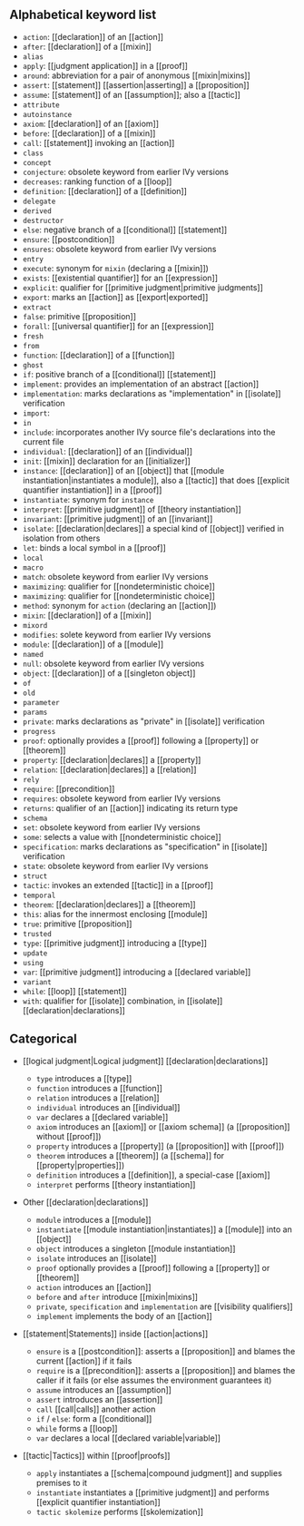 
## Alphabetical keyword list

  - `action`: [[declaration]] of an [[action]] 
  - `after`: [[declaration]] of a [[mixin]]
  - `alias`
  - `apply`: [[judgment application]] in a [[proof]]
  - `around`: abbreviation for a pair of anonymous [[mixin|mixins]]
  - `assert`: [[statement]] [[assertion|asserting]] a [[proposition]]
  - `assume`: [[statement]] of an [[assumption]]; also a [[tactic]]
  - `attribute`
  - `autoinstance`
  - `axiom`: [[declaration]] of an [[axiom]]
  - `before`: [[declaration]] of a [[mixin]]
  - `call`: [[statement]] invoking an [[action]]
  - `class`
  - `concept`
  - `conjecture`: obsolete keyword from earlier IVy versions
  - `decreases`: ranking function of a [[loop]]
  - `definition`: [[declaration]] of a [[definition]]
  - `delegate`
  - `derived`
  - `destructor`
  - `else`: negative branch of a [[conditional]] [[statement]]
  - `ensure`: [[postcondition]]
  - `ensures`: obsolete keyword from earlier IVy versions
  - `entry`
  - `execute`: synonym for `mixin` (declaring a [[mixin]])
  - `exists`: [[existential quantifier]] for an [[expression]]
  - `explicit`: qualifier for [[primitive judgment|primitive judgments]]
  - `export`: marks an [[action]] as [[export|exported]]
  - `extract`
  - `false`: primitive [[proposition]]
  - `forall`: [[universal quantifier]] for an [[expression]]
  - `fresh`
  - `from`
  - `function`: [[declaration]] of a [[function]]
  - `ghost`
  - `if`: positive branch of a [[conditional]] [[statement]]
  - `implement`: provides an implementation of an abstract [[action]]
  - `implementation`: marks declarations as "implementation" in [[isolate]] verification
  - `import`: 
  - `in`
  - `include`: incorporates another IVy source file's declarations into the current file
  - `individual`: [[declaration]] of an [[individual]]
  - `init`: [[mixin]] declaration for an [[initializer]]
  - `instance`: [[declaration]] of an [[object]] that [[module instantiation|instantiates a module]], also a [[tactic]] that does [[explicit quantifier instantiation]] in a [[proof]]
  - `instantiate`: synonym for `instance`
  - `interpret`: [[primitive judgment]] of [[theory instantiation]]
  - `invariant`: [[primitive judgment]] of an [[invariant]]
  - `isolate`: [[declaration|declares]] a special kind of [[object]] verified in isolation from others
  - `let`: binds a local symbol in a [[proof]]
  - `local`
  - `macro`
  - `match`: obsolete keyword from earlier IVy versions
  - `maximizing`: qualifier for [[nondeterministic choice]]
  - `maximizing`: qualifier for [[nondeterministic choice]]
  - `method`: synonym for `action` (declaring an [[action]])
  - `mixin`: [[declaration]] of a [[mixin]]
  - `mixord`
  - `modifies`: solete keyword from earlier IVy versions
  - `module`: [[declaration]] of a [[module]]
  - `named`
  - `null`: obsolete keyword from earlier IVy versions
  - `object`: [[declaration]] of a [[singleton object]]
  - `of`
  - `old`
  - `parameter`
  - `params`
  - `private`: marks declarations as "private" in [[isolate]] verification
  - `progress`
  - `proof`: optionally provides a [[proof]] following a [[property]] or [[theorem]]
  - `property`: [[declaration|declares]] a [[property]]
  - `relation`: [[declaration|declares]] a [[relation]]
  - `rely`
  - `require`: [[precondition]]
  - `requires`: obsolete keyword from earlier IVy versions
  - `returns`: qualifier of an [[action]] indicating its return type
  - `schema`
  - `set`: obsolete keyword from earlier IVy versions
  - `some`: selects a value with [[nondeterministic choice]]
  - `specification`: marks declarations as "specification" in [[isolate]] verification
  - `state`: obsolete keyword from earlier IVy versions
  - `struct`
  - `tactic`: invokes an extended [[tactic]] in a [[proof]]
  - `temporal`
  - `theorem`: [[declaration|declares]] a [[theorem]]
  - `this`: alias for the innermost enclosing [[module]]
  - `true`: primitive [[proposition]]
  - `trusted`
  - `type`: [[primitive judgment]] introducing a [[type]]
  - `update`
  - `using`
  - `var`: [[primitive judgment]] introducing a [[declared variable]]
  - `variant`
  - `while`: [[loop]] [[statement]]
  - `with`: qualifier for [[isolate]] combination, in [[isolate]] [[declaration|declarations]]  


## Categorical


  - [[logical judgment|Logical judgment]] [[declaration|declarations]]
    - `type` introduces a [[type]]
    - `function` introduces a [[function]]
    - `relation` introduces a [[relation]]
    - `individual` introduces an [[individual]]
    - `var` declares a [[declared variable]]
    - `axiom` introduces an [[axiom]] or [[axiom schema]] (a [[proposition]] without [[proof]])
    - `property` introduces a [[property]] (a [[proposition]] with [[proof]])
    - `theorem` introduces a [[theorem]] (a [[schema]] for [[property|properties]])
    - `definition` introduces a [[definition]], a special-case [[axiom]]
    - `interpret` performs [[theory instantiation]]

  - Other [[declaration|declarations]]
    - `module` introduces a [[module]]
    - `instantiate` [[module instantiation|instantiates]] a [[module]] into an [[object]]
    - `object` introduces a singleton [[module instantiation]]
    - `isolate` introduces an [[isolate]]
    - `proof` optionally provides a [[proof]] following a [[property]] or [[theorem]]
    - `action`  introduces an [[action]]
    - `before` and `after` introduce [[mixin|mixins]]
    - `private`, `specification` and `implementation` are [[visibility qualifiers]]
    - `implement` implements the body of an [[action]]

  - [[statement|Statements]] inside [[action|actions]]
	  - `ensure` is a [[postcondition]]: asserts a [[proposition]] and blames the current [[action]] if it fails
	  - `require` is a [[precondition]]: asserts a [[proposition]] and blames the caller if it fails (or else assumes the environment guarantees it)
	  - `assume` introduces an [[assumption]]
	  - `assert` introduces an [[assertion]]
	  - `call` [[call|calls]] another action
	  - `if` / `else`: form a [[conditional]]
	  - `while` forms a [[loop]]
	  - `var` declares a local [[declared variable|variable]]

  - [[tactic|Tactics]] within [[proof|proofs]]
	- `apply` instantiates a [[schema|compound judgment]] and supplies premises to it
	- `instantiate` instantiates a [[primitive judgment]] and performs [[explicit quantifier instantiation]]
	- `tactic skolemize` performs [[skolemization]]